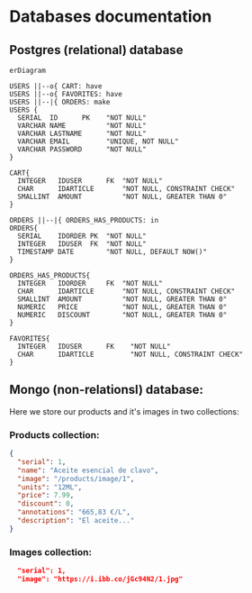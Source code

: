 # Databases documentation

## Postgres (relational) database

```mermaid
erDiagram

USERS ||--o{ CART: have
USERS ||--o{ FAVORITES: have
USERS ||--|{ ORDERS: make
USERS {
  SERIAL  ID      PK    "NOT NULL"
  VARCHAR NAME          "NOT NULL"
  VARCHAR LASTNAME      "NOT NULL"
  VARCHAR EMAIL         "UNIQUE, NOT NULL"
  VARCHAR PASSWORD      "NOT NULL"
}

CART{
  INTEGER   IDUSER      FK  "NOT NULL"
  CHAR      IDARTICLE       "NOT NULL, CONSTRAINT CHECK"
  SMALLINT  AMOUNT          "NOT NULL, GREATER THAN 0"
}

ORDERS ||--|{ ORDERS_HAS_PRODUCTS: in
ORDERS{
  SERIAL    IDORDER PK  "NOT NULL"
  INTEGER   IDUSER  FK  "NOT NULL"
  TIMESTAMP DATE        "NOT NULL, DEFAULT NOW()"
}

ORDERS_HAS_PRODUCTS{
  INTEGER   IDORDER     FK  "NOT NULL"
  CHAR      IDARTICLE       "NOT NULL, CONSTRAINT CHECK"
  SMALLINT  AMOUNT          "NOT NULL, GREATER THAN 0"
  NUMERIC   PRICE           "NOT NULL, GREATER THAN 0"
  NUMERIC   DISCOUNT        "NOT NULL, GREATER THAN 0"
}

FAVORITES{
  INTEGER   IDUSER      FK    "NOT NULL"
  CHAR      IDARTICLE         "NOT NULL, CONSTRAINT CHECK"
}

```

## Mongo (non-relationsl) database: 


Here we store our products and it's images in two collections:

### Products collection: 

```json
{
  "serial": 1, 
  "name": "Aceite esencial de clavo", 
  "image": "/products/image/1",
  "units": "12ML",
  "price": 7.99, 
  "discount": 0, 
  "annotations": "665,83 €/L", 
  "description": "El aceite..."
}
```

### Images collection:

```json
  "serial": 1, 
  "image": "https://i.ibb.co/jGc94N2/1.jpg"
```
